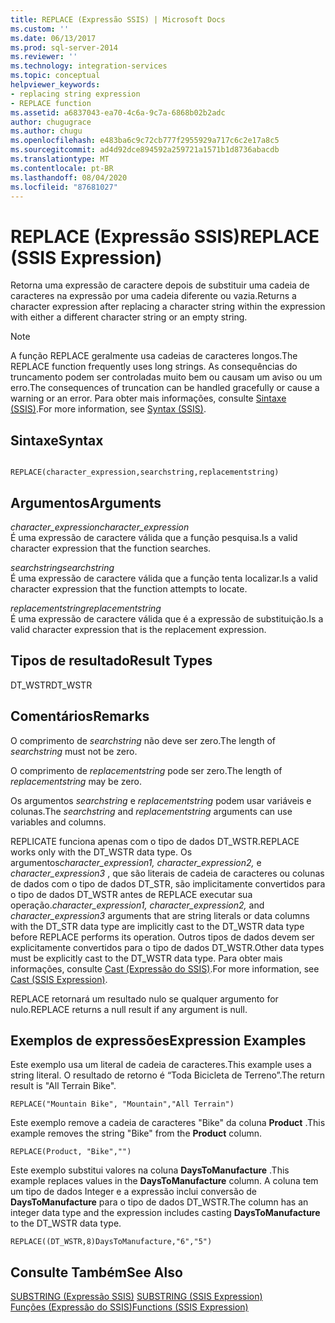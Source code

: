 ```yaml
---
title: REPLACE (Expressão SSIS) | Microsoft Docs
ms.custom: ''
ms.date: 06/13/2017
ms.prod: sql-server-2014
ms.reviewer: ''
ms.technology: integration-services
ms.topic: conceptual
helpviewer_keywords:
- replacing string expression
- REPLACE function
ms.assetid: a6837043-ea70-4c6a-9c7a-6868b02b2adc
author: chugugrace
ms.author: chugu
ms.openlocfilehash: e483ba6c9c72cb777f2955929a717c6c2e17a8c5
ms.sourcegitcommit: ad4d92dce894592a259721a1571b1d8736abacdb
ms.translationtype: MT
ms.contentlocale: pt-BR
ms.lasthandoff: 08/04/2020
ms.locfileid: "87681027"
---
```

# <a name="replace-ssis-expression"></a><span data-ttu-id="3ae02-102">REPLACE (Expressão SSIS)</span><span class="sxs-lookup"><span data-stu-id="3ae02-102">REPLACE (SSIS Expression)</span></span>
  <span data-ttu-id="3ae02-103">Retorna uma expressão de caractere depois de substituir uma cadeia de caracteres na expressão por uma cadeia diferente ou vazia.</span><span class="sxs-lookup"><span data-stu-id="3ae02-103">Returns a character expression after replacing a character string within the expression with either a different character string or an empty string.</span></span>  
  
> [!NOTE]  
>  <span data-ttu-id="3ae02-104">A função REPLACE geralmente usa cadeias de caracteres longos.</span><span class="sxs-lookup"><span data-stu-id="3ae02-104">The REPLACE function frequently uses long strings.</span></span> <span data-ttu-id="3ae02-105">As consequências do truncamento podem ser controladas muito bem ou causam um aviso ou um erro.</span><span class="sxs-lookup"><span data-stu-id="3ae02-105">The consequences of truncation can be handled gracefully or cause a warning or an error.</span></span> <span data-ttu-id="3ae02-106">Para obter mais informações, consulte [Sintaxe &#40;SSIS&#41;](syntax-ssis.md).</span><span class="sxs-lookup"><span data-stu-id="3ae02-106">For more information, see [Syntax &#40;SSIS&#41;](syntax-ssis.md).</span></span>  
  
## <a name="syntax"></a><span data-ttu-id="3ae02-107">Sintaxe</span><span class="sxs-lookup"><span data-stu-id="3ae02-107">Syntax</span></span>  
  
```  
  
REPLACE(character_expression,searchstring,replacementstring)  
```  
  
## <a name="arguments"></a><span data-ttu-id="3ae02-108">Argumentos</span><span class="sxs-lookup"><span data-stu-id="3ae02-108">Arguments</span></span>  
 <span data-ttu-id="3ae02-109">*character_expression*</span><span class="sxs-lookup"><span data-stu-id="3ae02-109">*character_expression*</span></span>  
 <span data-ttu-id="3ae02-110">É uma expressão de caractere válida que a função pesquisa.</span><span class="sxs-lookup"><span data-stu-id="3ae02-110">Is a valid character expression that the function searches.</span></span>  
  
 <span data-ttu-id="3ae02-111">*searchstring*</span><span class="sxs-lookup"><span data-stu-id="3ae02-111">*searchstring*</span></span>  
 <span data-ttu-id="3ae02-112">É uma expressão de caractere válida que a função tenta localizar.</span><span class="sxs-lookup"><span data-stu-id="3ae02-112">Is a valid character expression that the function attempts to locate.</span></span>  
  
 <span data-ttu-id="3ae02-113">*replacementstring*</span><span class="sxs-lookup"><span data-stu-id="3ae02-113">*replacementstring*</span></span>  
 <span data-ttu-id="3ae02-114">É uma expressão de caractere válida que é a expressão de substituição.</span><span class="sxs-lookup"><span data-stu-id="3ae02-114">Is a valid character expression that is the replacement expression.</span></span>  
  
## <a name="result-types"></a><span data-ttu-id="3ae02-115">Tipos de resultado</span><span class="sxs-lookup"><span data-stu-id="3ae02-115">Result Types</span></span>  
 <span data-ttu-id="3ae02-116">DT_WSTR</span><span class="sxs-lookup"><span data-stu-id="3ae02-116">DT_WSTR</span></span>  
  
## <a name="remarks"></a><span data-ttu-id="3ae02-117">Comentários</span><span class="sxs-lookup"><span data-stu-id="3ae02-117">Remarks</span></span>  
 <span data-ttu-id="3ae02-118">O comprimento de *searchstring* não deve ser zero.</span><span class="sxs-lookup"><span data-stu-id="3ae02-118">The length of *searchstring* must not be zero.</span></span>  
  
 <span data-ttu-id="3ae02-119">O comprimento de *replacementstring* pode ser zero.</span><span class="sxs-lookup"><span data-stu-id="3ae02-119">The length of *replacementstring* may be zero.</span></span>  
  
 <span data-ttu-id="3ae02-120">Os argumentos *searchstring* e *replacementstring* podem usar variáveis e colunas.</span><span class="sxs-lookup"><span data-stu-id="3ae02-120">The *searchstring* and *replacementstring* arguments can use variables and columns.</span></span>  
  
 <span data-ttu-id="3ae02-121">REPLICATE funciona apenas com o tipo de dados DT_WSTR.</span><span class="sxs-lookup"><span data-stu-id="3ae02-121">REPLACE works only with the DT_WSTR data type.</span></span> <span data-ttu-id="3ae02-122">Os argumentos*character_expression1, character_expression2,* e *character_expression3* , que são literais de cadeia de caracteres ou colunas de dados com o tipo de dados DT_STR, são implicitamente convertidos para o tipo de dados DT_WSTR antes de REPLACE executar sua operação.</span><span class="sxs-lookup"><span data-stu-id="3ae02-122">*character_expression1, character_expression2,* and *character_expression3* arguments that are string literals or data columns with the DT_STR data type are implicitly cast to the DT_WSTR data type before REPLACE performs its operation.</span></span> <span data-ttu-id="3ae02-123">Outros tipos de dados devem ser explicitamente convertidos para o tipo de dados DT_WSTR.</span><span class="sxs-lookup"><span data-stu-id="3ae02-123">Other data types must be explicitly cast to the DT_WSTR data type.</span></span> <span data-ttu-id="3ae02-124">Para obter mais informações, consulte [Cast &#40;Expressão do SSIS&#41;](cast-ssis-expression.md).</span><span class="sxs-lookup"><span data-stu-id="3ae02-124">For more information, see [Cast &#40;SSIS Expression&#41;](cast-ssis-expression.md).</span></span>  
  
 <span data-ttu-id="3ae02-125">REPLACE retornará um resultado nulo se qualquer argumento for nulo.</span><span class="sxs-lookup"><span data-stu-id="3ae02-125">REPLACE returns a null result if any argument is null.</span></span>  
  
## <a name="expression-examples"></a><span data-ttu-id="3ae02-126">Exemplos de expressões</span><span class="sxs-lookup"><span data-stu-id="3ae02-126">Expression Examples</span></span>  
 <span data-ttu-id="3ae02-127">Este exemplo usa um literal de cadeia de caracteres.</span><span class="sxs-lookup"><span data-stu-id="3ae02-127">This example uses a string literal.</span></span> <span data-ttu-id="3ae02-128">O resultado de retorno é “Toda Bicicleta de Terreno”.</span><span class="sxs-lookup"><span data-stu-id="3ae02-128">The return result is "All Terrain Bike".</span></span>  
  
```  
REPLACE("Mountain Bike", "Mountain","All Terrain")  
```  
  
 <span data-ttu-id="3ae02-129">Este exemplo remove a cadeia de caracteres "Bike" da coluna **Product** .</span><span class="sxs-lookup"><span data-stu-id="3ae02-129">This example removes the string "Bike" from the **Product** column.</span></span>  
  
```  
REPLACE(Product, "Bike","")  
```  
  
 <span data-ttu-id="3ae02-130">Este exemplo substitui valores na coluna **DaysToManufacture** .</span><span class="sxs-lookup"><span data-stu-id="3ae02-130">This example replaces values in the **DaysToManufacture** column.</span></span> <span data-ttu-id="3ae02-131">A coluna tem um tipo de dados Integer e a expressão inclui conversão de **DaysToManufacture** para o tipo de dados DT_WSTR.</span><span class="sxs-lookup"><span data-stu-id="3ae02-131">The column has an integer data type and the expression includes casting **DaysToManufacture** to the DT_WSTR data type.</span></span>  
  
```  
REPLACE((DT_WSTR,8)DaysToManufacture,"6","5")  
```  
  
## <a name="see-also"></a><span data-ttu-id="3ae02-132">Consulte Também</span><span class="sxs-lookup"><span data-stu-id="3ae02-132">See Also</span></span>  
 <span data-ttu-id="3ae02-133">[SUBSTRING &#40;Expressão SSIS&#41;](substring-ssis-expression.md) </span><span class="sxs-lookup"><span data-stu-id="3ae02-133">[SUBSTRING &#40;SSIS Expression&#41;](substring-ssis-expression.md) </span></span>  
 [<span data-ttu-id="3ae02-134">Funções &#40;Expressão do SSIS&#41;</span><span class="sxs-lookup"><span data-stu-id="3ae02-134">Functions &#40;SSIS Expression&#41;</span></span>](functions-ssis-expression.md)  
  
  

